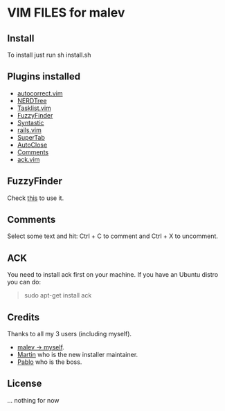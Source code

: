 VIM FILES for malev
===================

Install
-------
To install just run sh install.sh

Plugins installed
-----------------

* [autocorrect.vim](http://www.vim.org/scripts/script.php?script_id=2429) 
* [NERDTree](http://www.vim.org/scripts/script.php?script_id=1658)
* [Tasklist.vim](http://www.vim.org/scripts/script.php?script_id=2607)
* [FuzzyFinder](http://www.vim.org/scripts/script.php?script_id=1984)
* [Syntastic](http://www.vim.org/scripts/script.php?script_id=2736)
* [rails.vim](https://github.com/tpope/vim-rails)
* [SuperTab](http://www.vim.org/scripts/script.php?script_id=1643)
* [AutoClose](http://www.vim.org/scripts/script.php?script_id=1849)
* [Comments](http://www.vim.org/scripts/script.php?script_id=1528)
* [ack.vim](http://www.vim.org/scripts/script.php?script_id=2572)

FuzzyFinder
-----------
Check [this](http://www.ezequielmarquez.com.ar/2011/10/fuzzyfinder-vim.html) to use it.

Comments
--------
Select some text and hit: Ctrl + C to comment and Ctrl + X to uncomment.

ACK
---
You need to install ack first on your machine. If you have an Ubuntu distro you can do:
> sudo apt-get install ack

Credits
-------
Thanks to all my 3 users (including myself).
* [malev -> myself](http://twitter.com/malev).
* [Martin](http://twitter.com/maku_martin) who is the new installer maintainer.
* [Pablo](http://twitter.com/pabloroz) who is the boss.

License
-------
... nothing for now
